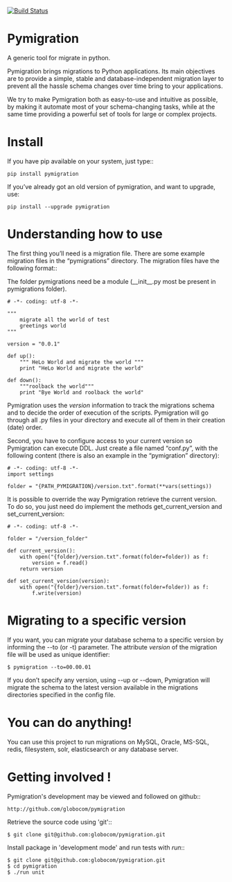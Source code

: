 [![Build Status](https://api.travis-ci.org/globocom/pymigration.png)](https://api.travis-ci.org/globocom/pymigration)

Pymigration
===========

A generic tool for migrate in python.

Pymigration brings migrations to Python applications. Its main objectives are to provide a simple, stable and database-independent migration layer to prevent all the hassle schema changes over time bring to your applications.

We try to make Pymigration both as easy-to-use and intuitive as possible, by making it automate most of your schema-changing tasks, while at the same time providing a powerful set of tools for large or complex projects.


Install
=======

If you have pip available on your system, just type::

    pip install pymigration

If you’ve already got an old version of pymigration, and want to upgrade, use:

    pip install --upgrade pymigration



Understanding how to use
========================

The first thing you’ll need is a migration file. There are some example 
migration files in the “pymigrations” directory. The migration files 
have the following format::

The folder pymigrations need be a module (\_\_init\_\_.py most be present in pymigrations folder).


    # -*- coding: utf-8 -*-

    """
        migrate all the world of test
        greetings world
    """

    version = "0.0.1"

    def up():
        """ HeLo World and migrate the world """
        print "HeLo World and migrate the world"

    def down():
        """roolback the world"""
        print "Bye World and roolback the world"


Pymigration uses the _version_ information to track the migrations schema and to 
decide the order of execution of the scripts. Pymigration will go through all .py 
files in your directory and execute all of them in their creation (date) order.

Second, you have to configure access to your current version so Pymigration can execute DDL. 
Just create a file named “conf.py”, with the following content 
(there is also an example in the “pymigration” directory):

    # -*- coding: utf-8 -*-
    import settings

    folder = "{PATH_PYMIGRATION}/version.txt".format(**vars(settings))

It is possible to override the way Pymigration retrieve the current version. To do so,
you just need do implement the methods get_current_version and set_current_version:

    # -*- coding: utf-8 -*-

    folder = "/version_folder"

    def current_version():
        with open("{folder}/version.txt".format(folder=folder)) as f:
            version = f.read()
        return version

    def set_current_version(version):
        with open("{folder}/version.txt".format(folder=folder)) as f:
            f.write(version)



Migrating to a specific version
===============================

If you want, you can migrate your database schema to a specific version by 
informing the --to (or -t) parameter. The attribute _version_ of the migration
file will be used as unique identifier:

    $ pymigration --to=00.00.01

If you don’t specify any version, using --up or --down, Pymigration will migrate 
the schema to the latest version available in the migrations directories 
specified in the config file.



You can do anything!
====================

You can use this project to run migrations on MySQL, Oracle, MS-SQL, redis, filesystem, 
solr, elasticsearch or any database server.


Getting involved !
==================

Pymigration's development may be viewed and followed on github::

    http://github.com/globocom/pymigration

Retrieve the source code using 'git'::

    $ git clone git@github.com:globocom/pymigration.git


Install package in 'development mode' and run tests with _run_::

    $ git clone git@github.com:globocom/pymigration.git
    $ cd pymigration
    $ ./run unit



